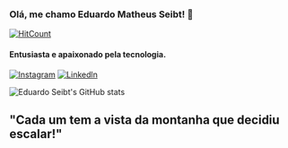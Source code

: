 ### Olá, me chamo Eduardo Matheus Seibt! 👋
[![HitCount](https://hits.dwyl.com/seeibt/seeibt.svg?style=flat)](http://hits.dwyl.com/seeibt/seeibt)
#### Entusiasta e apaixonado pela tecnologia.

[![Instagram](https://img.shields.io/badge/Instagram-E4405F?style=for-the-badge&logo=instagram&logoColor=white)](https://www.instagram.com/seeibt)
[![Linkedln](https://img.shields.io/badge/LinkedIn-0077B5?style=for-the-badge&logo=linkedin&logoColor=white)](https://www.linkedin.com/in/eduardoseibt/)

![Eduardo Seibt's GitHub stats](https://github-readme-stats.vercel.app/api?username=seeibt&show_icons=true&theme=dark)

## "Cada um tem a vista da montanha que decidiu escalar!"


